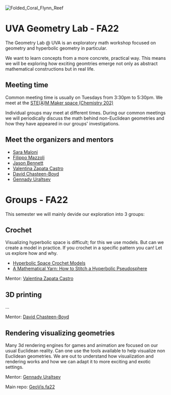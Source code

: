 ![Folded_Coral_Flynn_Reef](https://user-images.githubusercontent.com/7040974/191885554-2213debe-ee84-4025-968a-20258f257fb0.jpg)


# UVA Geometry Lab - FA22

The Geometry Lab @ UVA is an exploratory math workshop focused on geometry and hyperbolic geometry in particular.

We want to learn concepts from a more concrete, practical way. This means we will be exploring how exciting geomtries emerge not only as abstract mathematical constructions but in real life. 

## Meeting time
Common meeting time is usually on Tuesdays from 3:30pm to 5:30pm. We meet at the [STE(A)M Maker space (Chemistry 202)](https://learningdesign.as.virginia.edu/space/maker-spaces)

Individual groups may meet at different times. During our common meetings we will periodically discuss the math behind non-Euclidean geometries and how they have appeared in our groups' investigations. 

## Meet the organizers and mentors

- [Sara Maloni](https://math.virginia.edu/people/sm4cw/)
- [Filippo Mazzoli](https://filippomazzoli.github.io/)
- [Jason Bennett](https://learningdesign.as.virginia.edu/jason-bennett)
- [Valentina Zapata Castro](https://math.virginia.edu/people/vz6an/)
- [David Chasteen-Boyd](https://math.virginia.edu/people/kxk2dr/)
- [Gennady Uraltsev](https://guraltsev.github.io/)

# Groups  - FA22

This semester we will mainly devide our exploration into 3 groups:

## Crochet

Visualizing hyperbolic space is difficult; for this we use models. But can we create a model in practice. If you crochet in a specific pattern you can! Let us explore 
how and why.

- [Hyperbolic Space Crochet Models](https://www.theiff.org/oexhibits/oe1e.html)
- [A Mathematical Yarn: How to Stitch a Hyperbolic Pseudosphere](https://www.scientificamerican.com/gallery/a-mathematical-yarn-how-to-stitch-a-hyperbolic-pseudosphere/)

Mentor: [Valentina Zapata Castro](https://math.virginia.edu/people/vz6an/)

## 3D printing

...

Mentor: [David Chasteen-Boyd](https://math.virginia.edu/people/kxk2dr/)

## Rendering visualizing geometries 

Many 3d rendering engines for games and animation are focused on our usual Euclidean reality. Can one use the tools available to help visualize non Euclidean geometries. We are out to understand how visualization and rendering works and how we can adapt it to more exciting and exotic settings. 

Mentor: [Gennady Uraltsev](https://guraltsev.github.io/)

Main repo: [GeoVis.fa22](https://github.com/geolab-UVA/GeoVis.fa22)
